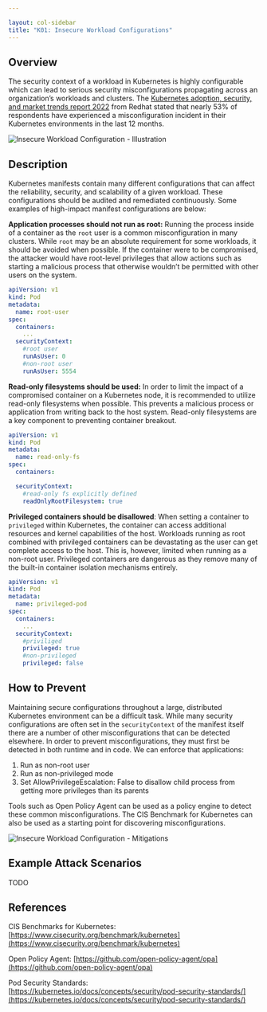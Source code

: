 ```yaml
---

layout: col-sidebar
title: "K01: Insecure Workload Configurations"
---
```


## Overview

The security context of a workload in Kubernetes is highly configurable which can lead to serious security misconfigurations propagating across an organization’s workloads and clusters. The [Kubernetes adoption, security, and market trends report 2022](https://www.redhat.com/en/resources/kubernetes-adoption-security-market-trends-overview) from Redhat stated that nearly 53% of respondents have experienced a misconfiguration incident in their Kubernetes environments in the last 12 months.

![Insecure Workload Configuration - Illustration](/assets/images/K01-2022.gif)

## Description

Kubernetes manifests contain many different configurations that can affect the reliability, security, and scalability of a given workload. These configurations should be audited and remediated continuously. Some examples of high-impact manifest configurations are below:

**Application processes should not run as root:** Running the process inside of a container as the `root` user is a common misconfiguration in many clusters. While `root` may be an absolute requirement for some workloads, it should be avoided when possible. If the container were to be compromised, the attacker would have root-level privileges that allow actions such as starting a malicious process that otherwise wouldn’t be permitted with other users on the system.

```yaml
apiVersion: v1  
kind: Pod  
metadata:  
  name: root-user
spec:  
  containers:  
	...
  securityContext:  
    #root user
    runAsUser: 0
	#non-root user
	runAsUser: 5554
```

**Read-only filesystems should be used:** In order to limit the impact of a compromised container on a Kubernetes node, it is recommended to utilize read-only filesystems when possible. This prevents a malicious process or application from writing back to the host system. Read-only filesystems are a key component to preventing container breakout.

```yaml
apiVersion: v1  
kind: Pod  
metadata:  
  name: read-only-fs
spec:  
  containers:  

  securityContext:  
	#read-only fs explicitly defined
    readOnlyRootFilesystem: true
```

**Privileged containers should be disallowed**: When setting a container to `privileged` within Kubernetes, the container can access additional resources and kernel capabilities of the host. Workloads running as root combined with privileged containers can be devastating as the user can get complete access to the host. This is, however, limited when running as a non-root user. Privileged containers are dangerous as they remove many of the built-in container isolation mechanisms entirely.

```yaml
apiVersion: v1  
kind: Pod  
metadata:  
  name: privileged-pod
spec:  
  containers:  
	...
  securityContext:  
    #priviliged 
    privileged: true
	#non-privileged 
	privileged: false
```

## How to Prevent

Maintaining secure configurations throughout a large, distributed Kubernetes environment can be a difficult task. While many security configurations are often set in the `securityContext` of the manifest itself there are a number of other misconfigurations that can be detected elsewhere. In order to prevent misconfigurations, they must first be detected in both runtime and in code. We can enforce that applications:

1. Run as non-root user
2. Run as non-privileged mode
3. Set AllowPrivilegeEscalation: False to disallow child process from getting more privileges than its parents

Tools such as Open Policy Agent can be used as a policy engine to detect these common misconfigurations. The CIS Benchmark for Kubernetes can also be used as a starting point for discovering misconfigurations.

![Insecure Workload Configuration - Mitigations](/assets/images/K01-2022-mitigation.gif)

## Example Attack Scenarios

TODO

## References

CIS Benchmarks for Kubernetes: [https://www.cisecurity.org/benchmark/kubernetes](https://www.cisecurity.org/benchmark/kubernetes)

Open Policy Agent: [https://github.com/open-policy-agent/opa](https://github.com/open-policy-agent/opa)

Pod Security Standards: [https://kubernetes.io/docs/concepts/security/pod-security-standards/](https://kubernetes.io/docs/concepts/security/pod-security-standards/)


